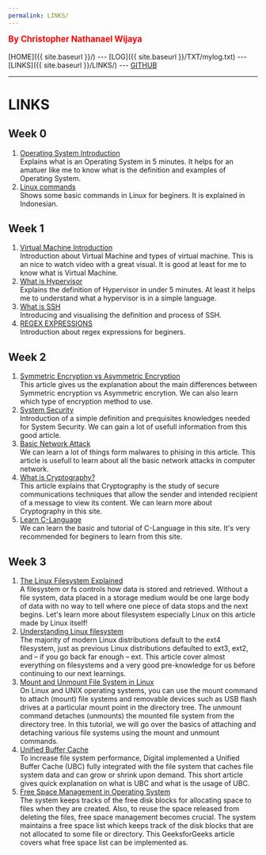 ```yaml
---
permalink: LINKS/
---
```

<span style="color:red; font-weight:bold; font-size:larger;">By Christopher Nathanael Wijaya</span>
<br><br>
[HOME]({{ site.baseurl }}/) ---
[LOG]({{ site.baseurl }}/TXT/mylog.txt) ---
[LINKS]({{ site.baseurl }}/LINKS/) ---
[GITHUB](https://github.com/christophernw/os222.git)
<br>
<hr>

# LINKS
## Week 0
1. [Operating System Introduction](https://www.youtube.com/watch?v=pVzRTmdd9j0)<br>
   Explains what is an Operating System in 5 minutes. It helps for an amatuer like me to know what is the definition and examples of Operating System.
2. [Linux commands](https://www.youtube.com/watch?v=v1lRQR0zrBs)<br>
   Shows some basic commands in Linux for beginers. It is explained in Indonesian.
   
## Week 1
1. [Virtual Machine Introduction](https://www.youtube.com/watch?v=mQP0wqNT_DI)<br>
   Introduction about Virtual Machine and types of virtual machine. This is an nice to watch video with a great visual. It is good at least for me to know what is Virtual Machine.
2. [What is Hypervisor](https://www.youtube.com/watch?v=LMAEbB2a50M)<br>
   Explains the definition of Hypervisor in under 5 minutes. At least it helps me to understand what a hypervisor is in a simple language.
3. [What is SSH](https://www.youtube.com/watch?v=qWKK_PNHnnA)<br>
   Introducing and visualising the definition and process of SSH. 
4. [REGEX EXPRESSIONS](https://www.youtube.com/watch?v=rhzKDrUiJVk)<br>
   Introduction about regex expressions for beginers.
   
## Week 2
1. [Symmetric Encryption vs Asymmetric Encryption](https://blog.mailfence.com/symmetric-vs-asymmetric-encryption)<br>
   This article gives us the explanation about the main differences between Symmetric encryption vs Asymmetric encrytion. We can also learn which type of encryption method to use.
2. [System Security](https://www.geeksforgeeks.org/system-security/)<br>
   Introduction of a simple definition and prequisites knowledges needed for System Security. We can gain a lot of usefull information from this good article.
3. [Basic Network Attack](https://www.geeksforgeeks.org/basic-network-attacks-in-computer-network/)<br>
   We can learn a lot of things form malwares to phising in this article. This article is usefull to learn about all the basic network attacks in computer network. 
4. [What is Cryptography?](https://www.kaspersky.com/resource-center/definitions/what-is-cryptography)<br>
   This article explains that Cryptography is the study of secure communications techniques that allow the sender and intended recipient of a message to view its content. We can learn more about Cryptography in this site.
5. [Learn C-Language](https://www.programiz.com/c-programming)<br>
   We can learn the basic and tutorial of C-Language in this site. It's very recommended for beginers to learn from this site.

## Week 3
1. [The Linux Filesystem Explained](https://www.linux.com/training-tutorials/linux-filesystem-explained/)<br>
   A filesystem or fs controls how data is stored and retrieved. Without a file system, data placed in a storage medium would be one large body of data with no way to tell where one piece of data stops and the next begins. Let's learn more about filesystem especially Linux on this article made by Linux itself!
2. [Understanding Linux filesystem](https://opensource.com/article/18/4/ext4-filesystem)<br>
   The majority of modern Linux distributions default to the ext4 filesystem, just as previous Linux distributions defaulted to ext3, ext2, and – if you go back far enough – ext. This article cover almost everything on filesystems and a very good pre-knowledge for us before continuing to our next learnings.
3. [Mount and Unmount File System in Linux](https://linuxize.com/post/how-to-mount-and-unmount-file-systems-in-linux/)<br>
   On Linux and UNIX operating systems, you can use the mount command to attach (mount) file systems and removable devices such as USB flash drives at a particular mount point in the directory tree. The unmount command detaches (unmounts) the mounted file system from the directory tree. In this tutorial, we will go over the basics of attaching and detaching various file systems using the mount and unmount commands. 
4. [Unified Buffer Cache](http://www.mallorn.com/People/lindsey/test/c0504.htm)<br>
   To increase file system performance, Digital implemented a Unified Buffer Cache (UBC) fully integrated with the file system that caches file system data and can grow or shrink upon demand. This short article gives quick explanation on what is UBC and what is the usage of UBC.
5. [Free Space Management in Operating System](https://www.geeksforgeeks.org/free-space-management-in-operating-system/)<br>
   The system keeps tracks of the free disk blocks for allocating space to files when they are created. Also, to reuse the space released from deleting the files, free space management becomes crucial. The system maintains a free space list which keeps track of the disk blocks that are not allocated to some file or directory. This GeeksforGeeks article covers what free space list can be implemented as.

